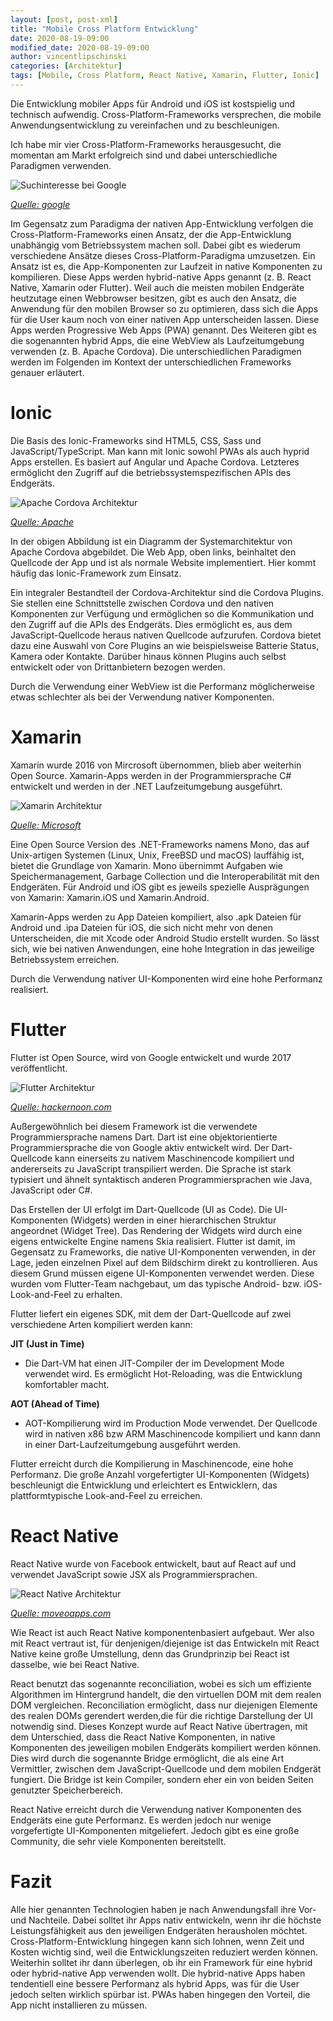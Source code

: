 ```yaml
---
layout: [post, post-xml]
title: "Mobile Cross Platform Entwicklung"
date: 2020-08-19-09:00
modified_date: 2020-08-19-09:00
author: vincentlipschinski
categories: [Architektur]
tags: [Mobile, Cross Platform, React Native, Xamarin, Flutter, Ionic]
---
```


Die Entwicklung mobiler Apps für Android und iOS ist kostspielig und technisch aufwendig.
Cross-Platform-Frameworks versprechen, die mobile Anwendungsentwicklung zu vereinfachen und zu beschleunigen.

Ich habe mir vier Cross-Platform-Frameworks herausgesucht, die momentan am Markt erfolgreich sind und dabei unterschiedliche Paradigmen verwenden.

![Suchinteresse bei Google](/assets/images/posts/mobile-cross-platform-entwicklung/google_trends.png)

_[Quelle: google](https://trends.google.de/trends/explore?q=Ionic,Xamarin,Flutter,React%20Native)_

Im Gegensatz zum Paradigma der nativen App-Entwicklung verfolgen die Cross-Platform-Frameworks einen Ansatz, der die App-Entwicklung unabhängig vom Betriebssystem machen soll.
Dabei gibt es wiederum verschiedene Ansätze dieses Cross-Platform-Paradigma umzusetzen. Ein Ansatz ist es, die App-Komponenten zur Laufzeit in native Komponenten zu kompilieren.
Diese Apps werden hybrid-native Apps genannt (z. B. React Native, Xamarin oder Flutter).
Weil auch die meisten mobilen Endgeräte heutzutage einen Webbrowser besitzen, gibt es auch den Ansatz, die Anwendung für den mobilen Browser so zu optimieren, dass sich die Apps für die User kaum noch von einer nativen App unterscheiden lassen.
Diese Apps werden Progressive Web Apps (PWA) genannt.
Des Weiteren gibt es die sogenannten hybrid Apps, die eine WebView als Laufzeitumgebung verwenden (z. B. Apache Cordova).
Die unterschiedlichen Paradigmen werden im Folgenden im Kontext der unterschiedlichen Frameworks genauer erläutert.

# Ionic

Die Basis des Ionic-Frameworks sind HTML5, CSS, Sass und JavaScript/TypeScript.
Man kann mit Ionic sowohl PWAs als auch hyprid Apps erstellen. Es basiert auf Angular und Apache Cordova.
Letzteres ermöglicht den Zugriff auf die betriebssystemspezifischen APIs des Endgeräts.

![Apache Cordova Architektur](/assets/images/posts/mobile-cross-platform-entwicklung/cordovaapparchitecture.png)

_[Quelle: Apache](https://cordova.apache.org/static/img/guide/cordovaapparchitecture.png)_

In der obigen Abbildung ist ein Diagramm der Systemarchitektur von Apache Cordova abgebildet.
Die Web App, oben links, beinhaltet den Quellcode der App und ist als normale Website implementiert.
Hier kommt häufig das Ionic-Framework zum Einsatz.

Ein integraler Bestandteil der Cordova-Architektur sind die Cordova Plugins.
Sie stellen eine Schnittstelle zwischen Cordova und den nativen Komponenten zur Verfügung und ermöglichen so die Kommunikation und den Zugriff auf die APIs des Endgeräts.
Dies ermöglicht es, aus dem JavaScript-Quellcode heraus nativen Quellcode aufzurufen. Cordova bietet dazu eine Auswahl von Core Plugins an wie beispielsweise Batterie Status, Kamera oder Kontakte.
Darüber hinaus können Plugins auch selbst entwickelt oder von Drittanbietern bezogen werden.

Durch die Verwendung einer WebView ist die Performanz möglicherweise etwas schlechter als bei der Verwendung nativer Komponenten.

# Xamarin

Xamarin wurde 2016 von Mircrosoft übernommen, blieb aber weiterhin Open Source. Xamarin-Apps werden in der Programmiersprache C# entwickelt und werden in der .NET Laufzeitumgebung ausgeführt.

![Xamarin Architektur](/assets/images/posts/mobile-cross-platform-entwicklung/xamarin_architecture.png)

_[Quelle: Microsoft](https://docs.microsoft.com/de-ch/xamarin/get-started/what-is-xamarin-images/xamarin-architecture.png)_

Eine Open Source Version des .NET-Frameworks namens Mono, das auf Unix-artigen Systemen (Linux, Unix, FreeBSD und macOS) lauffähig ist, bietet die Grundlage von Xamarin.
Mono übernimmt Aufgaben wie Speichermanagement, Garbage Collection und die Interoperabilität mit den Endgeräten.
Für Android und iOS gibt es jeweils spezielle Ausprägungen von Xamarin: Xamarin.iOS und Xamarin.Android.

Xamarin-Apps werden zu App Dateien kompiliert, also .apk Dateien für Android und .ipa Dateien für iOS, die sich nicht mehr von denen Unterscheiden, die mit Xcode oder Android Studio erstellt wurden.
So lässt sich, wie bei nativen Anwendungen, eine hohe Integration in das jeweilige Betriebssystem erreichen.

Durch die Verwendung nativer UI-Komponenten wird eine hohe Performanz realisiert.

# Flutter

Flutter ist Open Source, wird von Google entwickelt und wurde 2017 veröffentlicht.

![Flutter Architektur](/assets/images/posts/mobile-cross-platform-entwicklung/flutter_architektur.png)

_[Quelle: hackernoon.com](https://hackernoon.com/hn-images/1*uXUhqyod87IqP0pVXPVjhg.png)_

Außergewöhnlich bei diesem Framework ist die verwendete Programmiersprache namens Dart.
Dart ist eine objektorientierte Programmiersprache die von Google aktiv entwickelt wird.
Der Dart-Quellcode kann einerseits zu nativem Maschinencode kompiliert und andererseits zu JavaScript transpiliert werden.
Die Sprache ist stark typisiert und ähnelt syntaktisch anderen Programmiersprachen wie Java, JavaScript oder C#.

Das Erstellen der UI erfolgt im Dart-Quellcode (UI as Code).
Die UI-Komponenten (Widgets) werden in einer hierarchischen Struktur angeordnet (Widget Tree).
Das Rendering der Widgets wird durch eine eigens entwickelte Engine namens Skia realisiert.
Flutter ist damit, im Gegensatz zu Frameworks, die native UI-Komponenten verwenden, in der Lage, jeden einzelnen Pixel auf dem Bildschirm direkt zu kontrollieren.
Aus diesem Grund müssen eigene UI-Komponenten verwendet werden.
Diese wurden vom Flutter-Team nachgebaut, um das typische Android- bzw. iOS-Look-and-Feel zu erhalten.

Flutter liefert ein eigenes SDK, mit dem der Dart-Quellcode auf zwei verschiedene Arten kompiliert werden kann:

**JIT (Just in Time)**

- Die Dart-VM hat einen JIT-Compiler der im Development Mode verwendet wird. Es ermöglicht Hot-Reloading, was die Entwicklung komfortabler macht.

**AOT (Ahead of Time)**

- AOT-Kompilierung wird im Production Mode verwendet. Der Quellcode wird in nativen x86 bzw ARM Maschinencode kompiliert und kann dann in einer Dart-Laufzeitumgebung ausgeführt werden.

Flutter erreicht durch die Kompilierung in Maschinencode, eine hohe Performanz. Die große Anzahl vorgefertigter UI-Komponenten (Widgets) beschleunigt die Entwicklung und erleichtert es Entwicklern, das plattformtypische Look-and-Feel zu erreichen.

# React Native

React Native wurde von Facebook entwickelt, baut auf React auf und verwendet JavaScript sowie JSX als Programmiersprachen.

![React Native Architektur](/assets/images/posts/mobile-cross-platform-entwicklung/react_native_architecture.jpg)

_[Quelle: moveoapps.com](https://www.moveoapps.com/blog/wp-content/uploads/2017/07/native-appv1.jpg)_

Wie React ist auch React Native komponentenbasiert aufgebaut.
Wer also mit React vertraut ist, für denjenigen/diejenige ist das Entwickeln mit React Native keine große Umstellung, denn das Grundprinzip bei React ist dasselbe, wie bei React Native.

React benutzt das sogenannte reconciliation, wobei es sich um effiziente Algorithmen im Hintergrund handelt, die den virtuellen DOM mit dem realen DOM vergleichen.
Reconciliation ermöglicht, dass nur diejenigen Elemente des realen DOMs gerendert werden,die für die richtige Darstellung der UI notwendig sind.
Dieses Konzept wurde auf React Native übertragen, mit dem Unterschied, dass die React Native Komponenten, in native Komponenten des jeweiligen mobilen Endgeräts kompiliert werden können.
Dies wird durch die sogenannte Bridge ermöglicht, die als eine Art Vermittler, zwischen dem JavaScript-Quellcode und dem mobilen Endgerät fungiert.
Die Bridge ist kein Compiler, sondern eher ein von beiden Seiten genutzter Speicherbereich.

React Native erreicht durch die Verwendung nativer Komponenten des Endgeräts eine gute Performanz.
Es werden jedoch nur wenige vorgefertigte UI-Komponenten mitgeliefert.
Jedoch gibt es eine große Community, die sehr viele Komponenten bereitstellt.

# Fazit

Alle hier genannten Technologien haben je nach Anwendungsfall ihre Vor- und Nachteile.
Dabei solltet ihr Apps nativ entwickeln, wenn ihr die höchste Leistungsfähigkeit aus den jeweiligen Endgeräten herausholen möchtet.
Cross-Platform-Entwicklung hingegen kann sich lohnen, wenn Zeit und Kosten wichtig sind, weil die Entwicklungszeiten reduziert werden können.
Weiterhin solltet ihr dann überlegen, ob ihr ein Framework für eine hybrid oder hybrid-native App verwenden wollt.
Die hybrid-native Apps haben tendentiell eine bessere Performanz als hybrid Apps, was für die User jedoch selten wirklich spürbar ist.
PWAs haben hingegen den Vorteil, die App nicht installieren zu müssen.
